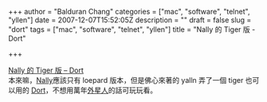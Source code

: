 +++
author = "Balduran Chang"
categories = ["mac", "software", "telnet", "yllen"]
date = 2007-12-07T15:52:05Z
description = ""
draft = false
slug = "dort"
tags = ["mac", "software", "telnet", "yllen"]
title = "Nally 的 Tiger 版 - Dort"

+++


[Nally 的 Tiger 版 – Dort](http://yllan.org/mac/Nally/Dort.html)  
 本來嘛，[Nally](http://www.cs.nctu.edu.tw/~changcc/wordpress/2007/12/06/nally/)應該只有 loepard 版本，但是佛心來著的 yalln 弄了一個 tiger 也可以用的 [Dort](http://yllan.org/mac/Nally/Dort.htm)，不想用萬年[外星人](http://www.iim.nctu.edu.tw/~toki/AlienBBS/)的話可玩玩看。

